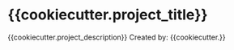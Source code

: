 # {{cookiecutter.project_title}}
{{cookiecutter.project_description}}
Created by: {{cookiecutter.}}
##